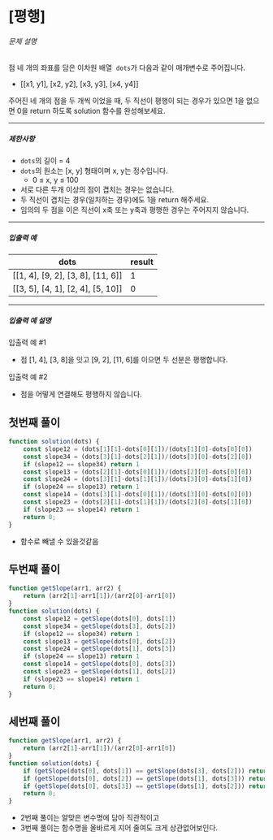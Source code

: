 # [평행]

[](https://school.programmers.co.kr/learn/courses/30/lessons/120875)

###### 문제 설명

점 네 개의 좌표를 담은 이차원 배열  `dots`가 다음과 같이 매개변수로 주어집니다.

-   \[\[x1, y1\], \[x2, y2\], \[x3, y3\], \[x4, y4\]\]

주어진 네 개의 점을 두 개씩 이었을 때, 두 직선이 평행이 되는 경우가 있으면 1을 없으면 0을 return 하도록 solution 함수를 완성해보세요.

___

##### 제한사항

-   `dots`의 길이 = 4
-   `dots`의 원소는 \[x, y\] 형태이며 x, y는 정수입니다.
    -   0 ≤ x, y ≤ 100
-   서로 다른 두개 이상의 점이 겹치는 경우는 없습니다.
-   두 직선이 겹치는 경우(일치하는 경우)에도 1을 return 해주세요.
-   임의의 두 점을 이은 직선이 x축 또는 y축과 평행한 경우는 주어지지 않습니다.

___

##### 입출력 예

| dots | result |
| --- | --- |
| \[\[1, 4\], \[9, 2\], \[3, 8\], \[11, 6\]\] | 1 |
| \[\[3, 5\], \[4, 1\], \[2, 4\], \[5, 10\]\] | 0 |

___

##### 입출력 예 설명

입출력 예 #1

-   점 \[1, 4\], \[3, 8\]을 잇고 \[9, 2\], \[11, 6\]를 이으면 두 선분은 평행합니다.

입출력 예 #2

-   점을 어떻게 연결해도 평행하지 않습니다.

## 첫번째 풀이

```javascript
function solution(dots) {
    const slope12 = (dots[1][1]-dots[0][1])/(dots[1][0]-dots[0][0])
    const slope34 = (dots[3][1]-dots[2][1])/(dots[3][0]-dots[2][0])
    if (slope12 == slope34) return 1
    const slope13 = (dots[2][1]-dots[0][1])/(dots[2][0]-dots[0][0])
    const slope24 = (dots[3][1]-dots[1][1])/(dots[3][0]-dots[1][0])
    if (slope24 == slope13) return 1
    const slope14 = (dots[3][1]-dots[0][1])/(dots[3][0]-dots[0][0])
    const slope23 = (dots[2][1]-dots[1][1])/(dots[2][0]-dots[1][0])
    if (slope23 == slope14) return 1 
    return 0;
}
```

- 함수로 빼낼 수 있을것같음

## 두번째 풀이

```javascript
function getSlope(arr1, arr2) {
    return (arr2[1]-arr1[1])/(arr2[0]-arr1[0])
}
function solution(dots) {
    const slope12 = getSlope(dots[0], dots[1])
    const slope34 = getSlope(dots[3], dots[2])
    if (slope12 == slope34) return 1
    const slope13 = getSlope(dots[0], dots[2])
    const slope24 = getSlope(dots[1], dots[3])
    if (slope24 == slope13) return 1
    const slope14 = getSlope(dots[0], dots[3])
    const slope23 = getSlope(dots[1], dots[2])
    if (slope23 == slope14) return 1 
    return 0;
}
```

## 세번째 풀이
```javascript
function getSlope(arr1, arr2) {
    return (arr2[1]-arr1[1])/(arr2[0]-arr1[0])
}
function solution(dots) {
    if (getSlope(dots[0], dots[1]) == getSlope(dots[3], dots[2])) return 1
    if (getSlope(dots[0], dots[2]) == getSlope(dots[1], dots[3])) return 1
    if (getSlope(dots[0], dots[3]) == getSlope(dots[1], dots[2])) return 1 
    return 0;
}
```

- 2번째 풀이는 알맞은 변수명에 담아 직관적이고
- 3번째 풀이는 함수명을 올바르게 지어 줄여도 크게 상관없어보인다.